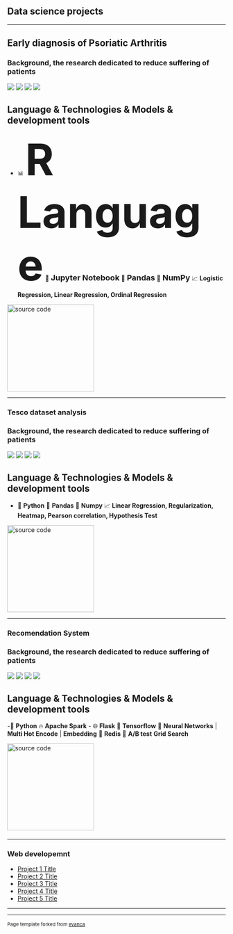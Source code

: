 ## Data science projects

---

## Early diagnosis of Psoriatic Arthritis 

### Background, the research dedicated to reduce suffering of patients


<img src="images/dummy_thumbnail.jpg?raw=true"/> <img src="images/dummy_thumbnail.jpg?raw=true"/>
<img src="images/dummy_thumbnail.jpg?raw=true"/> <img src="images/dummy_thumbnail.jpg?raw=true"/>

## Language & Technologies & Models & development tools
- 📊 <strong style="font-size: 100px;">R Language</strong> 📒 <strong style="font-size: 18px;">Jupyter Notebook</strong> 🐼 <strong style="font-size: 18px;">Pandas</strong> 🔢 <strong style="font-size: 18px;">NumPy</strong> 📈 <strong>Logistic Regression, Linear Regression, Ordinal Regression</strong>

 <a href="https://github.com/your-username/your-repo">
  <img src="https://img.shields.io/badge/source%20code-green?style=for-the-badge&logo=github" alt="source code" style="width:200px;height:auto;">
</a>


---
### Tesco dataset analysis 
### Background, the research dedicated to reduce suffering of patients


<img src="images/dummy_thumbnail.jpg?raw=true"/>  <img src="images/dummy_thumbnail.jpg?raw=true"/>
<img src="images/dummy_thumbnail.jpg?raw=true"/>  <img src="images/dummy_thumbnail.jpg?raw=true"/>

## Language & Technologies & Models & development tools
- 🐍 **Python**  🐼 **Pandas** 🔢 **Numpy** 📈 <strong>Linear Regression, Regularization, Heatmap, Pearson correlation, Hypothesis Test</strong>

 <a href="https://github.com/your-username/your-repo">
  <img src="https://img.shields.io/badge/source%20code-green?style=for-the-badge&logo=github" alt="source code" style="width:200px;height:auto;">
</a>

---
### Recomendation System 

### Background, the research dedicated to reduce suffering of patients

<img src="images/dummy_thumbnail.jpg?raw=true"/>  <img src="images/dummy_thumbnail.jpg?raw=true"/>
<img src="images/dummy_thumbnail.jpg?raw=true"/>  <img src="images/dummy_thumbnail.jpg?raw=true"/>

## Language & Technologies & Models & development tools
-🐍 **Python** 🔥 **Apache Spark** - 🌐 **Flask** 🤖 **Tensorflow** 🧠  **Neural Networks** | **Multi Hot Encode** | **Embedding**
💾 **Redis** 📝 **A/B test** **Grid Search**

 <a href="https://github.com/your-username/your-repo">
  <img src="https://img.shields.io/badge/source%20code-green?style=for-the-badge&logo=github" alt="source code" style="width:200px;height:auto;">
</a>



#### 







---

### Web developemnt

- [Project 1 Title](http://example.com/)
- [Project 2 Title](http://example.com/)
- [Project 3 Title](http://example.com/)
- [Project 4 Title](http://example.com/)
- [Project 5 Title](http://example.com/)

---




---
<p style="font-size:11px">Page template forked from <a href="https://github.com/evanca/quick-portfolio">evanca</a></p>
<!-- Remove above link if you don't want to attibute -->
